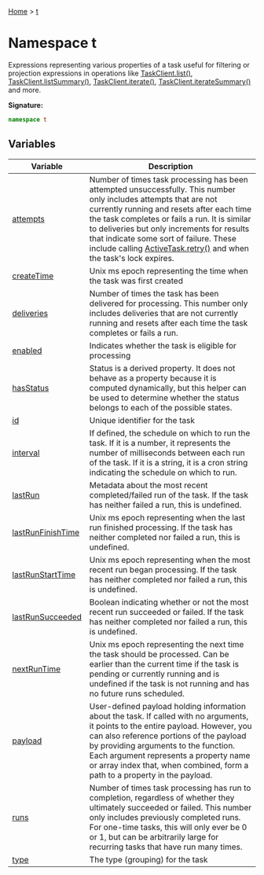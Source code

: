 [Home](../index.md) &gt; [t](./t.md)

# Namespace t

Expressions representing various properties of a task useful for filtering or projection expressions in operations like [TaskClient.list()](../classes/taskclient.md#list-method)<!-- -->, [TaskClient.listSummary()](../classes/taskclient.md#listSummary-method)<!-- -->, [TaskClient.iterate()](../classes/taskclient.md#iterate-method)<!-- -->, [TaskClient.iterateSummary()](../classes/taskclient.md#iterateSummary-method) and more.

<b>Signature:</b>

```typescript
namespace t 
```

## Variables

|  Variable | Description |
|  --- | --- |
|  [attempts](./t/variables/attempts.md) | Number of times task processing has been attempted unsuccessfully. This number only includes attempts that are not currently running and resets after each time the task completes or fails a run. It is similar to deliveries but only increments for results that indicate some sort of failure. These include calling [ActiveTask.retry()](../interfaces/activetask.md#retry-method) and when the task's lock expires. |
|  [createTime](./t/variables/createtime.md) | Unix ms epoch representing the time when the task was first created |
|  [deliveries](./t/variables/deliveries.md) | Number of times the task has been delivered for processing. This number only includes deliveries that are not currently running and resets after each time the task completes or fails a run. |
|  [enabled](./t/variables/enabled.md) | Indicates whether the task is eligible for processing |
|  [hasStatus](./t/variables/hasstatus.md) | Status is a derived property. It does not behave as a property because it is computed dynamically, but this helper can be used to determine whether the status belongs to each of the possible states. |
|  [id](./t/variables/id.md) | Unique identifier for the task |
|  [interval](./t/variables/interval.md) | If defined, the schedule on which to run the task. If it is a number, it represents the number of milliseconds between each run of the task. If it is a string, it is a cron string indicating the schedule on which to run. |
|  [lastRun](./t/variables/lastrun.md) | Metadata about the most recent completed/failed run of the task. If the task has neither failed a run, this is undefined. |
|  [lastRunFinishTime](./t/variables/lastrunfinishtime.md) | Unix ms epoch representing when the last run finished processing. If the task has neither completed nor failed a run, this is undefined. |
|  [lastRunStartTime](./t/variables/lastrunstarttime.md) | Unix ms epoch representing when the most recent run began processing. If the task has neither completed nor failed a run, this is undefined. |
|  [lastRunSucceeded](./t/variables/lastrunsucceeded.md) | Boolean indicating whether or not the most recent run succeeded or failed. If the task has neither completed nor failed a run, this is undefined. |
|  [nextRunTime](./t/variables/nextruntime.md) | Unix ms epoch representing the next time the task should be processed. Can be earlier than the current time if the task is pending or currently running and is undefined if the task is not running and has no future runs scheduled. |
|  [payload](./t/variables/payload.md) | User-defined payload holding information about the task. If called with no arguments, it points to the entire payload. However, you can also reference portions of the payload by providing arguments to the function. Each argument represents a property name or array index that, when combined, form a path to a property in the payload. |
|  [runs](./t/variables/runs.md) | Number of times task processing has run to completion, regardless of whether they ultimately succeeded or failed. This number only includes previously completed runs. For one-time tasks, this will only ever be 0 or 1, but can be arbitrarily large for recurring tasks that have run many times. |
|  [type](./t/variables/type.md) | The type (grouping) for the task |

